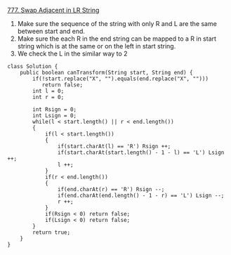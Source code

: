 [777. Swap Adjacent in LR String](https://leetcode.com/problems/swap-adjacent-in-lr-string/)

1. Make sure the sequence of the string with only R and L are the same between start and end.
2. Make sure the each R in the end string can be mapped to a R in start string which is at the same or on the left in start string.
3. We check the L in the similar way to 2


```
class Solution {
    public boolean canTransform(String start, String end) {
        if(!start.replace("X", "").equals(end.replace("X", "")))
           return false;
        int l = 0;
        int r = 0;

        int Rsign = 0;
        int Lsign = 0;
        while(l < start.length() || r < end.length())
        {
            if(l < start.length())
            {
                if(start.charAt(l) == 'R') Rsign ++;
                if(start.charAt(start.length() - 1 - l) == 'L') Lsign ++;
                l ++;
            }
            if(r < end.length())
            {
                if(end.charAt(r) == 'R') Rsign --;
                if(end.charAt(end.length() - 1 - r) == 'L') Lsign --;
                r ++;
            }
            if(Rsign < 0) return false;
            if(Lsign < 0) return false;
        }
        return true;
    }
}
```
